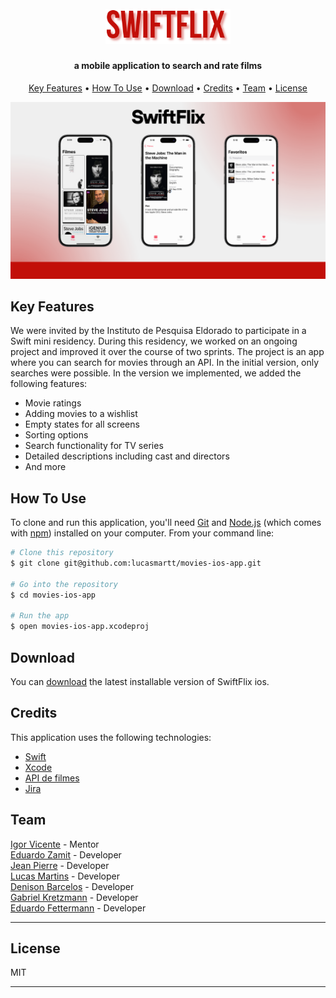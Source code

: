 
<h1 align="center">
  <br>
  <img src="ImgsForReadME/logo.png" alt="App Logo" width="200">
  <br>
</h1>

<h4 align="center">a mobile application to search and rate films </h4>

<p align="center">
  <a href="#key-features">Key Features</a> •
  <a href="#how-to-use">How To Use</a> •
  <a href="#download">Download</a> •
  <a href="#credits">Credits</a> •
  <a href="#team">Team</a> •
  <a href="#license">License</a>
</p>

![screenshot](ImgsForReadME/imgBase.png)

## Key Features

We were invited by the Instituto de Pesquisa Eldorado to participate in a Swift mini residency. During this residency, we worked on an ongoing project and improved it over the course of two sprints. The project is an app where you can search for movies through an API. In the initial version, only searches were possible. In the version we implemented, we added the following features:

- Movie ratings
- Adding movies to a wishlist
- Empty states for all screens
- Sorting options
- Search functionality for TV series
- Detailed descriptions including cast and directors
- And more

## How To Use

To clone and run this application, you'll need [Git](https://git-scm.com) and [Node.js](https://nodejs.org/en/download/) (which comes with [npm](http://npmjs.com)) installed on your computer. From your command line:

```bash
# Clone this repository
$ git clone git@github.com:lucasmartt/movies-ios-app.git

# Go into the repository
$ cd movies-ios-app

# Run the app
$ open movies-ios-app.xcodeproj
```

## Download

You can [download](https://testflight.apple.com/join/rCmeQSRX) the latest installable version of SwiftFlix ios.

## Credits

This application uses the following technologies:

- [Swift](https://developer.apple.com/swift/)
- [Xcode](https://developer.apple.com/xcode/)
- [API de filmes](https://www.omdbapi.com/)
- [Jira](https://www.atlassian.com/software/jira)

## Team

[Igor Vicente](https://github.com/iMarVic) - Mentor <br>
[Eduardo Zamit](https://github.com/eduardozamit) - Developer <br>
[Jean Pierre](https://github.com/JPTR2189) - Developer <br>
[Lucas Martins](https://github.com/lucasmartt) - Developer <br>
[Denison Barcelos](https://github.com/Denibf) - Developer <br>
[Gabriel Kretzmann](https://github.com/Kretzmann01) - Developer <br>
[Eduardo Fettermann](https://github.com/eduardofettermann) - Developer <br>


---

## License

MIT

---
